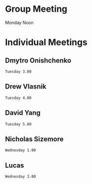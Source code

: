# Group Meeting

Monday Noon

# Individual Meetings

## Dmytro Onishchenko
    
    Tuesday 3.00

## Drew Vlasnik
    Tuesday 4.00
    
## David Yang
    Tuesday 5.00
    
## Nicholas Sizemore
    Wednesday 1.00

## Lucas
    Wednesday 3.00


